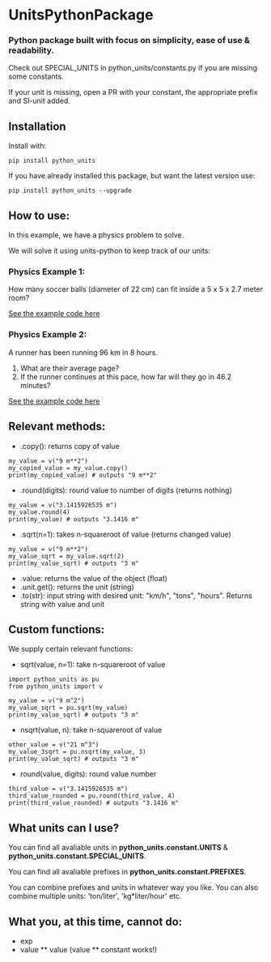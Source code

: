 # UnitsPythonPackage
### Python package built with focus on simplicity, ease of use & readability.
Check out SPECIAL_UNITS in python_units/constants.py if you are missing some constants.

If your unit is missing, open a PR with your constant, the appropriate prefix and SI-unit added.
## Installation
Install with: 
```
pip install python_units
```
If you have already installed this package, but want the latest version use:
```
pip install python_units --upgrade
```
## How to use:

In this example, we have a physics problem to solve. 

We will solve it using units-python to keep track of our units:

### **Physics Example 1**:
How many soccer balls (diameter of 22 cm) can fit inside a 5 x 5 x 2.7 meter room?


[See the example code here](https://github.com/Apros7/python-units/blob/main/Examples/physics_example1.py)

### **Physics Example 2**:
A runner has been running 96 km in 8 hours. 
1) What are their average page?
2) If the runner continues at this pace, how far will they go in 46.2 minutes?


[See the example code here](https://github.com/Apros7/python-units/blob/main/Examples/physics_example2.py)

## Relevant methods:
- .copy(): returns copy of value
```
my_value = v("9 m**2")
my_copied_value = my_value.copy()
print(my_copied_value) # outputs "9 m**2"
```
- .round(digits): round value to number of digits (returns nothing)
```
my_value = v("3.1415926535 m")
my_value.round(4)
print(my_value) # outputs "3.1416 m"
```
- .sqrt(n=1): takes n-squareroot of value (returns changed value)
```
my_value = v("9 m**2")
my_value_sqrt = my_value.sqrt(2)
print(my_value_sqrt) # outputs "3 m"
```
- .value: returns the value of the object (float)
- .unit.get(): returns the unit (string)
- .to(str): input string with desired unit: "km/h", "tons", "hours". Returns string with value and unit

## Custom functions:
We supply certain relevant functions:
- sqrt(value, n=1): take n-squareroot of value
```
import python_units as pu
from python_units import v

my_value = v("9 m^2")
my_value_sqrt = pu.sqrt(my_value)
print(my_value_sqrt) # outputs "3 m"
```
- nsqrt(value, n): take n-squareroot of value
```
other_value = v("21 m^3")
my_value_3sqrt = pu.nsqrt(my_value, 3)
print(my_value_sqrt) # outputs "3 m"
```
- round(value, digits): round value number
```
third_value = v("3.1415926535 m")
third_value_rounded = pu.round(third_value, 4)
print(third_value_rounded) # outputs "3.1416 m"
```
## What units can I use?
You can find all avaliable units in **python_units.constant.UNITS** & **python_units.constant.SPECIAL_UNITS**.

You can find all avaliable prefixes in **python_units.constant.PREFIXES**.

You can combine prefixes and units in whatever way you like. You can also combine multiple units: 'ton/liter', 'kg*liter/hour' etc.

## What you, at this time, cannot do:
- exp
- value ** value (value ** constant works!)
